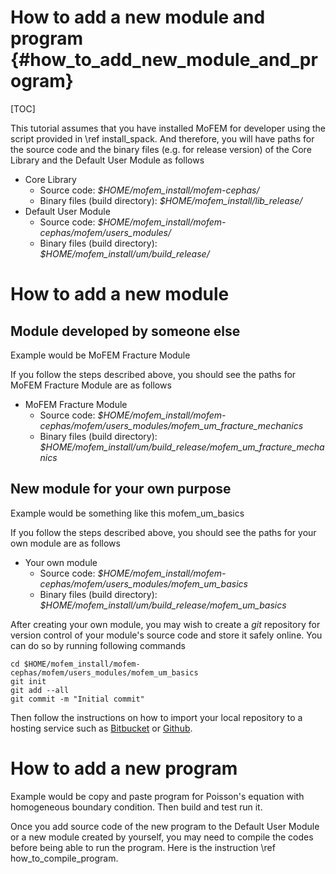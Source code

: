 How to add a new module and program {#how_to_add_new_module_and_program}
==========================================================

[TOC]

This tutorial assumes that you have installed MoFEM for developer using
the script provided in \ref install_spack. And therefore, you will have paths
for the source code and the binary files (e.g. for release version) of the Core
Library and the Default User Module as follows

- Core Library
  - Source code: *$HOME/mofem_install/mofem-cephas/*
  - Binary files (build directory): *$HOME/mofem_install/lib_release/*
- Default User Module
  - Source code: *$HOME/mofem_install/mofem-cephas/mofem/users_modules/*
  - Binary files (build directory): *$HOME/mofem_install/um/build_release/*

# How to add a new module

## Module developed by someone else

Example would be MoFEM Fracture Module

If you follow the steps described above, you should see the paths for MoFEM
Fracture Module are as follows

- MoFEM Fracture Module
  - Source code: *$HOME/mofem_install/mofem-cephas/mofem/users_modules/mofem_um_fracture_mechanics*
  - Binary files (build directory): *$HOME/mofem_install/um/build_release/mofem_um_fracture_mechanics*

## New module for your own purpose

Example would be something like this mofem_um_basics

If you follow the steps described above, you should see the paths for your own
module are as follows

- Your own module
  - Source code: *$HOME/mofem_install/mofem-cephas/mofem/users_modules/mofem_um_basics*
  - Binary files (build directory): *$HOME/mofem_install/um/build_release/mofem_um_basics*

After creating your own module, you may wish to create a *git* repository for
version control of your module's source code and store it safely online. You can
do so by running following commands

```
cd $HOME/mofem_install/mofem-cephas/mofem/users_modules/mofem_um_basics
git init
git add --all
git commit -m "Initial commit"
```

Then follow the instructions on how to import your local repository to a hosting
service such as [Bitbucket](https://confluence.atlassian.com/bitbucketserver/importing-code-from-an-existing-project-776640909.html#Importingcodefromanexistingproject-Importanexisting,unversionedcodeprojectintoBitbucketServer) or [Github](https://help.github.com/en/github/importing-your-projects-to-github/adding-an-existing-project-to-github-using-the-command-line).

# How to add a new program

Example would be copy and paste program for Poisson's equation with homogeneous
boundary condition. Then build and test run it.

Once you add source code of the new program to the Default User Module or a new
module created by yourself, you may need to compile the codes before being able
to run the program. Here is the instruction \ref how_to_compile_program.
